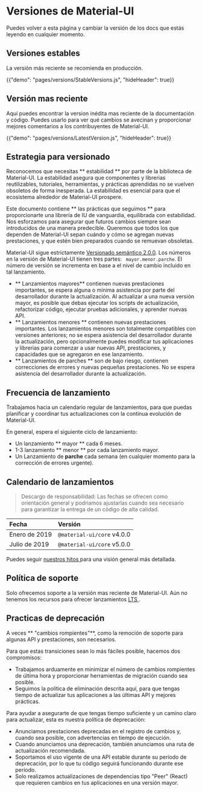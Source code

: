 # Versiones de Material-UI

<p class="description">Puedes volver a esta página y cambiar la versión de los docs que estás leyendo en cualquier momento.</p>

## Versiones estables

La versión más reciente se recomienda en producción.

{{"demo": "pages/versions/StableVersions.js", "hideHeader": true}}

## Versión mas reciente

Aquí puedes encontrar la version inédita mas reciente de la documentación y código. Puedes usarlo para ver qué cambios se avecinan y proporcionar mejores comentarios a los contribuyentes de Material-UI.

{{"demo": "pages/versions/LatestVersion.js", "hideHeader": true}}

## Estrategia para versionado

Reconocemos que necesitas ** estabilidad ** por parte de la biblioteca de Material-UI. La estabilidad asegura que componentes y librerias reutilizables, tutoriales, herramientas, y prácticas aprendidas no se vuelven obsoletos de forma inesperada. La estabilidad es esencial para que el ecosistema alrededor de Material-UI prospere.

Este documento contiene ** las prácticas que seguimos ** para proporcionarte una librería de IU de vanguardia, equilibrada con estabilidad. Nos esforzamos para asegurar que futuros cambios siempre sean introducidos de una manera predecible. Queremos que todos los que dependen de Material-UI sepan cuándo y cómo se agregan nuevas prestaciones, y que estén bien preparados cuando se remuevan obsoletas.

Material-UI sigue estrictamente [ Versionado semántico 2.0.0](https://semver.org/). Los números en la versión de Material-UI tienen tres partes: ` mayor.menor.parche`. El número de versión se incrementa en base a el nivel de cambio incluido en tal lanzamiento.

- ** Lanzamientos mayores** contienen nuevas prestaciones importantes, se espera alguna o mínima asistencia por parte del desarrollador durante la actualización. Al actualizar a una nueva versión mayor, es posible que debas ejecutar los scripts de actualización, refactorizar código, ejecutar pruebas adicionales, y aprender nuevas API.
- ** Lanzamientos menores ** contienen nuevas prestaciones importantes. Los lanzamientos menores son totalmente compatibles con versiones anteriores; no se espera asistencia del desarrollador durante la actualización, pero opcionalmente puedes modificar tus aplicaciones y librerias para comenzar a usar nuevas API, prestaciones, y capacidades que se agregaron en ese lanzamiento.
- ** Lanzamientos de parches ** son de bajo riesgo, contienen correcciones de errores y nuevas pequeñas prestaciones. No se espera asistencia del desarrollador durante la actualización.

## Frecuencia de lanzamiento

Trabajamos hacia un calendario regular de lanzamientos, para que puedas planificar y coordinar tus actualizaciones con la continua evolución de Material-UI.

En general, espera el siguiente ciclo de lanzamiento:

- Un lanzamiento ** mayor ** cada 6 meses.
- 1-3 lanzamiento ** menor ** por cada lanzamiento mayor.
- Un Lanzamiento de **parche** cada semana (en cualquier momento para la corrección de errores urgente).

## Calendario de lanzamientos

> Descargo de responsabilidad: Las fechas se ofrecen como orientación general y podriamos ajustarlas cuando sea necesario para garantizar la entrega de un código de alta calidad.

| Fecha         | Versión                    |
|:------------- |:-------------------------- |
| Enero de 2019 | `@material-ui/core` v4.0.0 |
| Julio de 2019 | `@material-ui/core` v5.0.0 |

Puedes seguir [ nuestros hitos ](https://github.com/mui-org/material-ui/milestones) para una visión general más detallada.

## Política de soporte

Solo ofrecemos soporte a la versión mas reciente de Material-UI. Aún no tenemos los recursos para ofrecer lanzamientos [ LTS ](https://en.wikipedia.org/wiki/Long-term_support).

## Practicas de deprecación

A veces ** "cambios rompientes"**, como la remoción de soporte para algunas API y prestaciones, son necesarios.

Para que estas transiciones sean lo más fáciles posible, hacemos dos compromisos:

- Trabajamos arduamente en minimizar el número de cambios rompientes de última hora y proporcionar herramientas de migración cuando sea posible.
- Seguimos la política de eliminación descrita aquí, para que tengas tiempo de actualizar tus aplicaciones a las últimas API y mejores prácticas.

Para ayudar a asegurarte de que tengas tiempo suficiente y un camino claro para actualizar, esta es nuestra política de deprecación:

- Anunciamos prestaciones deprecadas en el registro de cambios y, cuando sea posible, con advertencias en tiempo de ejecución.
- Cuando anunciamos una deprecación, también anunciamos una ruta de actualización recomendada.
- Soportamos el uso vigente de una API estable durante su período de deprecación, por lo que tu código seguirá funcionando durante ese período.
- Solo realizamos actualizaciones de dependencias tipo "Peer" (React) que requieren cambios en tus aplicaciones en una versión mayor.